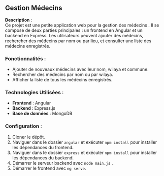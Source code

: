 ## Gestion Médecins

**Description** :  
Ce projet est une petite application web pour la gestion des médecins . Il se compose de deux parties principales : un frontend en Angular et un backend en Express. Les utilisateurs peuvent ajouter des médecins, rechercher des médecins par nom ou par lieu, et consulter une liste des médecins enregistrés.

### Fonctionnalités :
- Ajouter de nouveaux médecins avec leur nom, wilaya et commune.
- Rechercher des médecins par nom ou par wilaya.
- Afficher la liste de tous les médecins enregistrés.

### Technologies Utilisées :
- **Frontend** : Angular
- **Backend** : Express.js
- **Base de données** : MongoDB

### Configuration :
1. Cloner le dépôt.
2. Naviguer dans le dossier `angular` et exécuter `npm install` pour installer les dépendances du frontend.
3. Naviguer dans le dossier `express` et exécuter `npm install` pour installer les dépendances du backend.
4. Démarrer le serveur backend avec `node main.js` .
5. Démarrer le frontend avec `ng serve`.
